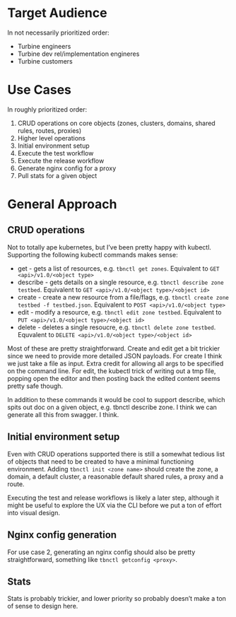 # Target Audience

In not necessarily prioritized order:
* Turbine engineers
* Turbine dev rel/implementation engineres
* Turbine customers

# Use Cases

In roughly prioritized order:

1. CRUD operations on core objects (zones, clusters, domains, shared rules, routes, proxies)
2. Higher level operations
  1. Initial environment setup
  2. Execute the test workflow
  3. Execute the release workflow
3. Generate nginx config for a proxy
4. Pull stats for a given object

# General Approach

## CRUD operations

Not to totally ape kubernetes, but I’ve been pretty happy with kubectl. Supporting the following kubectl commands makes sense:

* get - gets a list of resources, e.g. `tbnctl get zones`. Equivalent to `GET <api>/v1.0/<object type>`
* describe - gets details on a single resource, e.g. `tbnctl describe zone testbed`. Equivalent to `GET <api>/v1.0/<object type>/<object id>`
* create - create a new resource from a file/flags, e.g. `tbnctl create zone testbed -f testbed.json`. Equivalent to `POST <api>/v1.0/<object type>`
* edit - modify a resource, e.g. `tbnctl edit zone testbed`. Equivalent to `PUT <api>/v1.0/<object type>/<object id>`
* delete - deletes a single resoucre, e.g. `tbnctl delete zone testbed`. Equvalent to `DELETE <api>/v1.0/<object type>/<object id>`

Most of these are pretty straightforward. Create and edit get a bit trickier since we need to provide more detailed JSON payloads. For create I think we just take a file as input. Extra credit for allowing all args to be specified on the command line. For edit, the kubectl trick of writing out a tmp file, popping open the editor and then posting back the edited content seems pretty safe though.

In addition to these commands it would be cool to support describe, which spits out doc on a given object, e.g. tbnctl describe zone. I think we can generate all this from swagger. I think.

## Initial environment setup

Even with CRUD operations supported there is still a somewhat tedious list of objects that need to be created to have a minimal functioning environment. Adding `tbnctl init <zone name>` should create the zone, a domain, a default cluster, a reasonable default shared rules, a proxy and a route.

Executing the test and release workflows is likely a later step, although it might be useful to explore the UX via the CLI before we put a ton of effort into visual design.

## Nginx config generation

For use case 2, generating an nginx config should also be pretty straightforward, something like `tbnctl getconfig <proxy>`.

## Stats

Stats is probably trickier, and lower priority so probably doesn’t make a ton of sense to design here.
